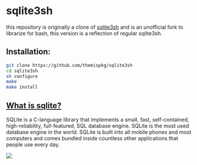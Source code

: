# sqlite3sh
this repository is originally a clone of [sqlite3sh](https://www.sqlite.org) and is an unofficial fork to librarize for bash, this version is a reflection of regular sqlite3sh.

## Installation:
```bash
git clone https://github.com/themispkg/sqlite3sh
cd sqlite3sh
sh configure
make
make install
```

## [What is sqlite?](https://www.sqlite.org/index.html)
SQLite is a C-language library that implements a small, fast, self-contained, high-reliability, full-featured, SQL database engine. SQLite is the most used database engine in the world. SQLite is built into all mobile phones and most computers and comes bundled inside countless other applications that people use every day.

![](https://media4.giphy.com/media/vISmwpBJUNYzukTnVx/giphy.gif)

